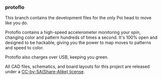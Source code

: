 ### protoflo

This branch contains the development files for the only Poi head to move like you do. 

Protoflo contains a high-speed accelerometer monitoring your spin, changing color and pattern hundreds of times a second. It's 100% open and designed to be hackable, giving you the power to map moves to patterns and speed to color. 

Protoflo also charges over USB, keeping you green.

All CAD files, schematics, and board layouts for this project are released under a [CC-by-SA(Share-Alike) license](http://creativecommons.org/licenses/by-sa/3.0/).
